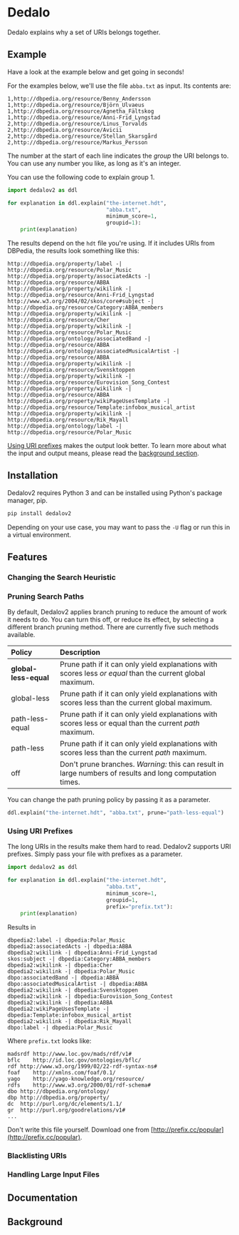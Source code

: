 # Dedalo

Dedalo explains why a set of URIs belongs together.

## Example

Have a look at the example below and get going in seconds!

For the examples below, we'll use the file `abba.txt` as input. Its contents are:

```
1,http://dbpedia.org/resource/Benny_Andersson
1,http://dbpedia.org/resource/Björn_Ulvaeus
1,http://dbpedia.org/resource/Agnetha_Fältskog
1,http://dbpedia.org/resource/Anni-Frid_Lyngstad
2,http://dbpedia.org/resource/Linus_Torvalds
2,http://dbpedia.org/resource/Avicii
2,http://dbpedia.org/resource/Stellan_Skarsgård
2,http://dbpedia.org/resource/Markus_Persson
```

The number at the start of each line indicates the _group_ the URI belongs to. You can use any number you like, as long as it's an integer.

You can use the following code to explain group 1.

```python
import dedalov2 as ddl

for explanation in ddl.explain("the-internet.hdt",
                               "abba.txt",
                               minimum_score=1,
                               groupid=1):
    print(explanation)
```

The results depend on the `hdt` file you're using. If it includes URIs from DBPedia, the results look something like this:

```
http://dbpedia.org/property/label -| http://dbpedia.org/resource/Polar_Music
http://dbpedia.org/property/associatedActs -| http://dbpedia.org/resource/ABBA
http://dbpedia.org/property/wikilink -| http://dbpedia.org/resource/Anni-Frid_Lyngstad
http://www.w3.org/2004/02/skos/core#subject -| http://dbpedia.org/resource/Category:ABBA_members
http://dbpedia.org/property/wikilink -| http://dbpedia.org/resource/Cher
http://dbpedia.org/property/wikilink -| http://dbpedia.org/resource/Polar_Music
http://dbpedia.org/ontology/associatedBand -| http://dbpedia.org/resource/ABBA
http://dbpedia.org/ontology/associatedMusicalArtist -| http://dbpedia.org/resource/ABBA
http://dbpedia.org/property/wikilink -| http://dbpedia.org/resource/Svensktoppen
http://dbpedia.org/property/wikilink -| http://dbpedia.org/resource/Eurovision_Song_Contest
http://dbpedia.org/property/wikilink -| http://dbpedia.org/resource/ABBA
http://dbpedia.org/property/wikiPageUsesTemplate -| http://dbpedia.org/resource/Template:infobox_musical_artist
http://dbpedia.org/property/wikilink -| http://dbpedia.org/resource/Rik_Mayall
http://dbpedia.org/ontology/label -| http://dbpedia.org/resource/Polar_Music
```

[Using URI prefixes](#using-uri-prefixes) makes the output look better. To learn more about what the input and output means, please read  the [background section](#background).

## Installation

Dedalov2 requires Python 3 and can be installed using Python's package manager, pip.

```bash
pip install dedalov2
```

Depending on your use case, you may want to pass the `-U` flag or run this in a virtual environment.

## Features

### Changing the Search Heuristic

### Pruning Search Paths

By default, Dedalov2 applies branch pruning to reduce the amount of work it needs to do. You can turn this off, or reduce its effect, by selecting a different branch pruning method. There are currently five such methods available.

| Policy | Description |
|:--|:--|
| **global-less-equal** | Prune path if it can only yield explanations with scores less _or equal_ than the current global maximum.  |
| global-less | Prune path if it can only yield explanations with scores less than the current global maximum. |
| path-less-equal | Prune path if it can only yield explanations with scores less or equal than the current _path_ maximum. |
| path-less | Prune path if it can only yield explanations with scores less than the current _path_ maximum. |
| off | Don't prune branches. _Warning:_ this can result in large numbers of results and long computation times. |

You can change the path pruning policy by passing it as a parameter.

```python
ddl.explain("the-internet.hdt", "abba.txt", prune="path-less-equal")
```

### Using URI Prefixes

The long URIs in the results make them hard to read. Dedalov2 supports URI prefixes. Simply pass your file with prefixes as a parameter.

```python
import dedalov2 as ddl

for explanation in ddl.explain("the-internet.hdt",
                               "abba.txt",
                               minimum_score=1,
                               groupid=1,
                               prefix="prefix.txt"):
    print(explanation)
```

Results in

```
dbpedia2:label -| dbpedia:Polar_Music
dbpedia2:associatedActs -| dbpedia:ABBA
dbpedia2:wikilink -| dbpedia:Anni-Frid_Lyngstad
skos:subject -| dbpedia:Category:ABBA_members
dbpedia2:wikilink -| dbpedia:Cher
dbpedia2:wikilink -| dbpedia:Polar_Music
dbpo:associatedBand -| dbpedia:ABBA
dbpo:associatedMusicalArtist -| dbpedia:ABBA
dbpedia2:wikilink -| dbpedia:Svensktoppen
dbpedia2:wikilink -| dbpedia:Eurovision_Song_Contest
dbpedia2:wikilink -| dbpedia:ABBA
dbpedia2:wikiPageUsesTemplate -| dbpedia:Template:infobox_musical_artist
dbpedia2:wikilink -| dbpedia:Rik_Mayall
dbpo:label -| dbpedia:Polar_Music
```

Where `prefix.txt` looks like:

```
madsrdf	http://www.loc.gov/mads/rdf/v1#
bflc	http://id.loc.gov/ontologies/bflc/
rdf	http://www.w3.org/1999/02/22-rdf-syntax-ns#
foaf	http://xmlns.com/foaf/0.1/
yago	http://yago-knowledge.org/resource/
rdfs	http://www.w3.org/2000/01/rdf-schema#
dbo	http://dbpedia.org/ontology/
dbp	http://dbpedia.org/property/
dc	http://purl.org/dc/elements/1.1/
gr	http://purl.org/goodrelations/v1#
...
```

Don't write this file yourself. Download one from [http://prefix.cc/popular](http://prefix.cc/popular).

### Blacklisting URIs

### Handling Large Input Files

## Documentation

## Background

